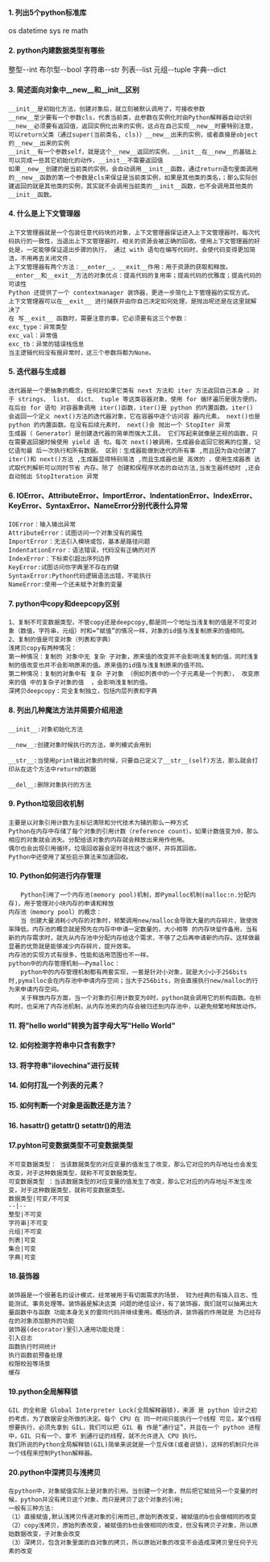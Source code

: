 #### 1. 列出5个python标准库
os datetime sys re math

#### 2. python内建数据类型有哪些
整型--int 布尔型--bool 字符串--str 列表--list 元组--tuple 字典--dict
#### 3. 简述面向对象中__new__和__init__区别
```
__init__是初始化方法，创建对象后，就立刻被默认调用了，可接收参数
__new__至少要有一个参数cls，代表当前类，此参数在实例化时由Python解释器自动识别
__new__必须要有返回值，返回实例化出来的实例，这点在自己实现__new__时要特别注意，可以return父类（通过super(当前类名, cls)）__new__出来的实例，或者直接是object的__new__出来的实例
__init__有一个参数self，就是这个__new__返回的实例，__init__在__new__的基础上可以完成一些其它初始化的动作，__init__不需要返回值
如果__new__创建的是当前类的实例，会自动调用__init__函数，通过return语句里面调用的__new__函数的第一个参数是cls来保证是当前类实例，如果是其他类的类名，；那么实际创建返回的就是其他类的实例，其实就不会调用当前类的__init__函数，也不会调用其他类的__init__函数。 
```
#### 4. 什么是上下文管理器
```
上下文管理器就是一个包装任意代码块的对象，上下文管理器保证进入上下文管理器时，每次代码执行的一致性，当退出上下文管理器时，相关的资源会被正确的回收。使用上下文管理器的好处是，一定能够保证退出步骤的执行， 通过 with 语句在编写代码时，会使代码变得更加简洁，不用再去关闭文件.
上下文管理器有两个方法：__enter__、__exit__作用：用于资源的获取和释放。
__enter__和__exit__方法的对象优点：提高代码的复用率；提高代码的优雅度；提高代码的可读性
Python 还提供了一个 contextmanager 装饰器，更进一步简化上下管理器的实现方式。
上下文管理器可以在__exit__ 进行捕获并由你自己决定如何处理，是抛出呢还是在这里就解决了
在 写__exit__ 函数时，需要注意的事，它必须要有这三个参数：
exc_type：异常类型
exc_val：异常值
exc_tb：异常的错误栈信息
当主逻辑代码没有报异常时，这三个参数将都为None。
```
#### 5. 迭代器与生成器
```
迭代器是一个更抽象的概念，任何对如果它类有 next 方法和 iter 方法返回自己本身 。对于 strings、 list、 dict、 tuple 等这类容器对象，使用 for 循环遍历是很方便的。在后台 for 语句 对容器象调用 iter()函数，iter()是 python 的内置函数。iter() 会返回一个定义 next()方法的迭代器对象，它在容器中逐个访问容 器内元素， next()也是 python 的内置函数。在没有后续元素时， next()会 抛出一个 StopIter 异常
生成器（ Generator）是创建迭代器的简单而强大工具。 它们写起来就像是正规的函数，只在需要返回据时候使用 yield 语 句。每次 next()被调用，生成器会返回它脱离的位置，记忆语句最 后一次执行和所有数据。 区别：生成器能做到迭代的所有事 ,而且因为自动创建了 iter()和 next()方法 ,生成器显得特别简洁 ,而且生成器也是 高效的 ，使用生成器表 达式取代列解析可以同时节省 内存。除了 创建和保程序状态的自动方法,当发生器终结时 ,还会自动抛出 StopIteration 异常
```
#### 6. IOError、AttributeError、ImportError、IndentationError、IndexError、KeyError、SyntaxError、NameError分别代表什么异常
```
IOError：输入输出异常
AttributeError：试图访问一个对象没有的属性
ImportError：无法引入模块或包，基本是路径问题
IndentationError：语法错误，代码没有正确的对齐
IndexError：下标索引超出序列边界
KeyError:试图访问你字典里不存在的键
SyntaxError:Python代码逻辑语法出错，不能执行
NameError:使用一个还未赋予对象的变量
```
#### 7. python中copy和deepcopy区别
```
1、复制不可变数据类型，不管copy还是deepcopy,都是同一个地址当浅复制的值是不可变对象（数值，字符串，元组）时和=“赋值”的情况一样，对象的id值与浅复制原来的值相同。
2、复制的值是可变对象（列表和字典）
浅拷贝copy有两种情况：
第一种情况：复制的 对象中无 复杂 子对象，原来值的改变并不会影响浅复制的值，同时浅复制的值改变也并不会影响原来的值。原来值的id值与浅复制原来的值不同。
第二种情况：复制的对象中有 复杂 子对象 （例如列表中的一个子元素是一个列表）， 改变原来的值 中的复杂子对象的值  ，会影响浅复制的值。
深拷贝deepcopy：完全复制独立，包括内层列表和字典
```
#### 8. 列出几种魔法方法并简要介绍用途
```
__init__:对象初始化方法
 
__new__:创建对象时候执行的方法，单列模式会用到
 
__str__:当使用print输出对象的时候，只要自己定义了__str__(self)方法，那么就会打印从在这个方法中return的数据
 
__del__:删除对象执行的方法
```
#### 9. Python垃圾回收机制
```
主要是以对象引用计数为主标记清除和分代技术为辅的那么一种方式
Python在内存中存储了每个对象的引用计数（reference count）。如果计数值变为0，那么相应的对象就会消失。分配给该对象的内存就会释放出来用作他用。
偶尔也会出现引用循环。垃圾回收器会定时寻找这个循环，并将其回收。
Python中还使用了某些启示算法来加速回收。
```
#### 10. Python如何进行内存管理
```
　　Python引用了一个内存池(memory pool)机制，即Pymalloc机制(malloc:n.分配内存)，用于管理对小块内存的申请和释放
内存池（memory pool）的概念：
　　当 创建大量消耗小内存的对象时，频繁调用new/malloc会导致大量的内存碎片，致使效率降低。内存池的概念就是预先在内存中申请一定数量的，大小相等 的内存块留作备用，当有新的内存需求时，就先从内存池中分配内存给这个需求，不够了之后再申请新的内存。这样做最显著的优势就是能够减少内存碎片，提升效率。
内存池的实现方式有很多，性能和适用范围也不一样。
python中的内存管理机制——Pymalloc：
　　python中的内存管理机制都有两套实现，一套是针对小对象，就是大小小于256bits时,pymalloc会在内存池中申请内存空间；当大于256bits，则会直接执行new/malloc的行为来申请内存空间。
　　关于释放内存方面，当一个对象的引用计数变为0时，python就会调用它的析构函数。在析构时，也采用了内存池机制，从内存池来的内存会被归还到内存池中，以避免频繁地释放动作。
```
#### 11. 将"hello world"转换为首字母大写"Hello World"
#### 12. 如何检测字符串中只含有数字?
#### 13. 将字符串"ilovechina"进行反转
#### 14. 如何打乱一个列表的元素？
#### 15. 如何判断一个对象是函数还是方法？
#### 16. hasattr() getattr() setattr()的用法
#### 17.pyhton可变数据类型不可变数据类型
```
不可变数据类型： 当该数据类型的对应变量的值发生了改变，那么它对应的内存地址也会发生改变，对于这种数据类型，就称不可变数据类型。
可变数据类型 ：当该数据类型的对应变量的值发生了改变，那么它对应的内存地址不发生改变，对于这种数据类型，就称可变数据类型。
数据类型|可变/不可变
--|--
整型|不可变
字符串|不可变
元组|不可变
列表|可变
集合|可变
字典|可变
```
#### 18.装饰器
```
装饰器是一个很著名的设计模式，经常被用于有切面需求的场景， 较为经典的有插入日志、性能测试、事务处理等。装饰器是解决这类 问题的绝佳设计，有了装饰器，我们就可以抽离出大量函数中与函数 功能本身无关的雷同代码并继续重用。概括的讲，装饰器的作用就是 为已经存在的对象添加额外的功能
装饰器(decorator)里引入通用功能处理：
引入日志
函数执行时间统计
执行函数前预备处理
权限校验等场景
缓存
```
#### 19.python全局解释锁
```
GIL 的全称是 Global Interpreter Lock(全局解释器锁)，来源 是 python 设计之初的考虑，为了数据安全所做的决定。每个 CPU 在 同一时间只能执行一个线程 可见，某个线程想要执行，必须先拿到 GIL，我们可以把 GIL 看 作是“通行证”，并且在一个 python 进程中，GIL 只有一个。拿不 到通行证的线程，就不允许进入 CPU 执行。
我们所说的Python全局解释锁(GIL)简单来说就是一个互斥体(或者说锁)，这样的机制只允许一个线程来控制Python解释器。
```
#### 20.python中深拷贝与浅拷贝
```
在python中，对象赋值实际上是对象的引用。当创建一个对象，然后把它赋给另一个变量的时候，python并没有拷贝这个对象，而只是拷贝了这个对象的引用;
一般有三种方法:
（1）直接赋值,默认浅拷贝传递对象的引用而已,原始列表改变，被赋值的b也会做相同的改变
（2）copy浅拷贝，原始列表改变，被赋值的b也会做相同的改变，但没有拷贝子对象，所以原始数据改变，子对象会改变
（3）深拷贝，包含对象里面的自对象的拷贝，所以原始对象的改变不会造成深拷贝里任何子元素的改变
```
